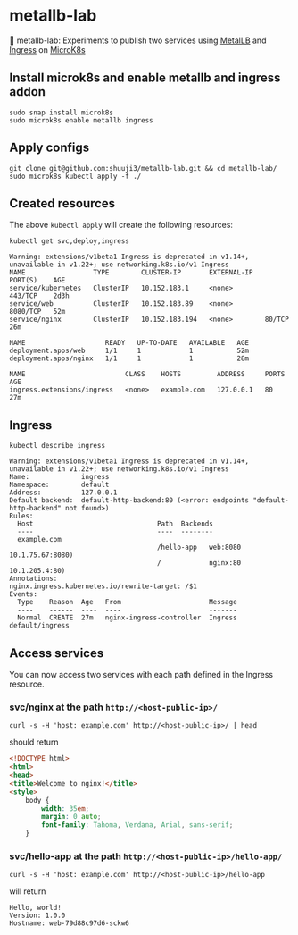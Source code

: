 # metallb-lab
🗼 metallb-lab: Experiments to publish two services using [MetalLB](https://metallb.universe.tf/) and [Ingress](https://kubernetes.io/docs/concepts/services-networking/ingress/) on [MicroK8s](https://microk8s.io/)

## Install microk8s and enable metallb and ingress addon

```shell
sudo snap install microk8s
sudo microk8s enable metallb ingress
```

## Apply configs

```shell
git clone git@github.com:shuuji3/metallb-lab.git && cd metallb-lab/
sudo microk8s kubectl apply -f ./
```

## Created resources

The above `kubectl apply` will create the following resources:

```shell
kubectl get svc,deploy,ingress
```

```
Warning: extensions/v1beta1 Ingress is deprecated in v1.14+, unavailable in v1.22+; use networking.k8s.io/v1 Ingress
NAME                 TYPE        CLUSTER-IP       EXTERNAL-IP   PORT(S)    AGE
service/kubernetes   ClusterIP   10.152.183.1     <none>        443/TCP    2d3h
service/web          ClusterIP   10.152.183.89    <none>        8080/TCP   52m
service/nginx        ClusterIP   10.152.183.194   <none>        80/TCP     26m

NAME                    READY   UP-TO-DATE   AVAILABLE   AGE
deployment.apps/web     1/1     1            1           52m
deployment.apps/nginx   1/1     1            1           28m

NAME                         CLASS    HOSTS         ADDRESS     PORTS   AGE
ingress.extensions/ingress   <none>   example.com   127.0.0.1   80      27m
```

## Ingress

```shell
kubectl describe ingress
```

```
Warning: extensions/v1beta1 Ingress is deprecated in v1.14+, unavailable in v1.22+; use networking.k8s.io/v1 Ingress
Name:             ingress
Namespace:        default
Address:          127.0.0.1
Default backend:  default-http-backend:80 (<error: endpoints "default-http-backend" not found>)
Rules:
  Host                               Path  Backends
  ----                               ----  --------
  example.com  
                                     /hello-app   web:8080   10.1.75.67:8080)
                                     /            nginx:80   10.1.205.4:80)
Annotations:                         nginx.ingress.kubernetes.io/rewrite-target: /$1
Events:
  Type    Reason  Age   From                      Message
  ----    ------  ----  ----                      -------
  Normal  CREATE  27m   nginx-ingress-controller  Ingress default/ingress
```

## Access services

You can now access two services with each path defined in the Ingress resource.

### svc/nginx at the path `http://<host-public-ip>/`

```shell
curl -s -H 'host: example.com' http://<host-public-ip>/ | head
```

should return

```html
<!DOCTYPE html>
<html>
<head>
<title>Welcome to nginx!</title>
<style>
    body {
        width: 35em;
        margin: 0 auto;
        font-family: Tahoma, Verdana, Arial, sans-serif;
    }
```

### svc/hello-app at the path `http://<host-public-ip>/hello-app/`

```shell
curl -s -H 'host: example.com' http://<host-public-ip>/hello-app
```

will return

```
Hello, world!
Version: 1.0.0
Hostname: web-79d88c97d6-sckw6
```
